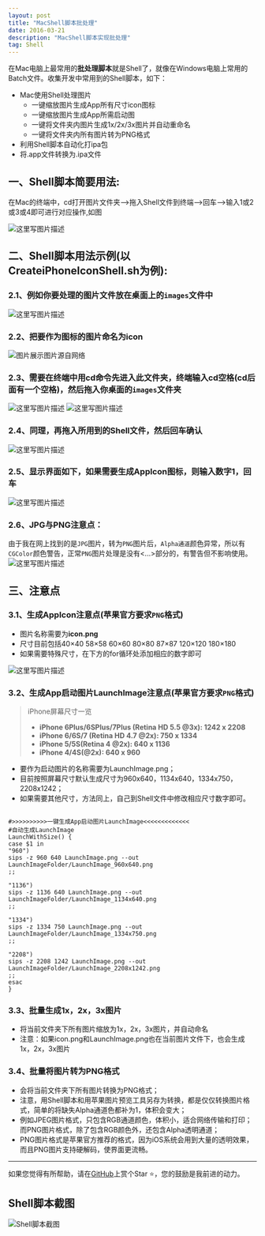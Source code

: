 ```yaml
---
layout: post
title: "MacShell脚本批处理"
date: 2016-03-21 
description: "MacShell脚本实现批处理"
tag: Shell 
---   
```


在Mac电脑上最常用的**批处理脚本**就是Shell了，就像在Windows电脑上常用的Batch文件。收集开发中常用到的Shell脚本，如下：

+ Mac使用Shell处理图片
   - 一键缩放图片生成App所有尺寸icon图标
   - 一键缩放图片生成App所需启动图
   - 一键将文件夹内图片生成1x/2x/3x图片并自动重命名
   - 一键将文件夹内所有图片转为PNG格式
+ 利用Shell脚本自动化打ipa包
+ 将.app文件转换为.ipa文件

## 一、Shell脚本简要用法:

在Mac的终端中，cd打开图片文件夹—>拖入Shell文件到终端—>回车-->输入1或2或3或4即可进行对应操作,如图

![这里写图片描述](https://github.com/muzipiao/GitHubImages/blob/master/CreateiPhoneIconShellBlogImages/1.png)

## 二、Shell脚本用法示例(以CreateiPhoneIconShell.sh为例):

### 2.1、例如你要处理的图片文件放在桌面上的`images`文件中

![这里写图片描述](https://github.com/muzipiao/GitHubImages/blob/master/CreateiPhoneIconShellBlogImages/2.png)

### 2.2、把要作为图标的图片命名为icon

![图片展示图片源自网络](https://github.com/muzipiao/GitHubImages/blob/master/CreateiPhoneIconShellBlogImages/3.png)

### 2.3、需要在终端中用cd命令先进入此文件夹，终端输入cd空格(cd后面有一个空格)，然后拖入你桌面的`images`文件夹

![这里写图片描述](https://github.com/muzipiao/GitHubImages/blob/master/CreateiPhoneIconShellBlogImages/4.png)
![这里写图片描述](https://github.com/muzipiao/GitHubImages/blob/master/CreateiPhoneIconShellBlogImages/5.png)

### 2.4、同理，再拖入所用到的Shell文件，然后回车确认

![这里写图片描述](https://github.com/muzipiao/GitHubImages/blob/master/CreateiPhoneIconShellBlogImages/6.png)

### 2.5、显示界面如下，如果需要生成AppIcon图标，则输入数字1，回车

![这里写图片描述](https://github.com/muzipiao/GitHubImages/blob/master/CreateiPhoneIconShellBlogImages/7.png)

### 2.6、JPG与PNG注意点：

由于我在网上找到的是`JPG`图片，转为`PNG`图片后，`Alpha通道`颜色异常，所以有`CGColor`颜色警告，正常`PNG`图片处理是没有<...>部分的，有警告但不影响使用。
![这里写图片描述](https://github.com/muzipiao/GitHubImages/blob/master/CreateiPhoneIconShellBlogImages/8.png)


## 三、注意点

### 3.1、生成AppIcon注意点(苹果官方要求`PNG`格式)

* 图片名称需要为**icon.png**
* 尺寸目前包括40×40 58×58 60×60 80×80 87×87 120×120 180×180
* 如果需要特殊尺寸，在下方的for循环处添加相应的数字即可

![这里写图片描述](https://github.com/muzipiao/GitHubImages/blob/master/CreateiPhoneIconShellBlogImages/9.png)

### 3.2、生成App启动图片LaunchImage注意点(苹果官方要求`PNG`格式)

>  iPhone屏幕尺寸一览
>  * **iPhone 6Plus/6SPlus/7Plus (Retina HD 5.5 @3x): 1242 x 2208**
>  * **iPhone 6/6S/7 (Retina HD 4.7 @2x): 750 x 1334**
>  * **iPhone 5/5S(Retina 4 @2x): 640 x 1136**
>  * **iPhone 4/4S(@2x): 640 x 960**

* 要作为启动图片的名称需要为LaunchImage.png；
* 目前按照屏幕尺寸默认生成尺寸为960x640，1134x640，1334x750，2208x1242；
* 如果需要其他尺寸，方法同上，自己到Shell文件中修改相应尺寸数字即可。

```Shell

#>>>>>>>>>>一键生成App启动图片LaunchImage<<<<<<<<<<<<<
#自动生成LaunchImage
LaunchWithSize() {
case $1 in
"960")
sips -z 960 640 LaunchImage.png --out LaunchImageFolder/LaunchImage_960x640.png
;;

"1136")
sips -z 1136 640 LaunchImage.png --out LaunchImageFolder/LaunchImage_1134x640.png
;;

"1334")
sips -z 1334 750 LaunchImage.png --out LaunchImageFolder/LaunchImage_1334x750.png
;;

"2208")
sips -z 2208 1242 LaunchImage.png --out LaunchImageFolder/LaunchImage_2208x1242.png
;;
esac
}

```

### 3.3、批量生成1x，2x，3x图片

* 将当前文件夹下所有图片缩放为1x，2x，3x图片，并自动命名
* 注意：如果icon.png和LaunchImage.png也在当前图片文件下，也会生成1x，2x，3x图片

### 3.4、批量将图片转为PNG格式

* 会将当前文件夹下所有图片转换为PNG格式；
* 注意，用Shell脚本和用苹果图片预览工具另存为转换，都是仅仅转换图片格式，简单的将缺失Alpha通道色都补为1，体积会变大；
* 例如JPEG图片格式，只包含RGB通道颜色，体积小，适合网络传输和打印；而PNG图片格式，除了包含RGB颜色外，还包含Alpha透明通道；
* PNG图片格式是苹果官方推荐的格式，因为iOS系统会用到大量的透明效果，而且PNG图片支持硬解码，使界面更流畅。


----------
如果您觉得有所帮助，请在[GitHub](https://github.com/muzipiao/MacShell)上赏个Star ⭐️，您的鼓励是我前进的动力。

## Shell脚本截图
![Shell脚本截图](https://raw.githubusercontent.com/muzipiao/GitHubImages/master/CreateiPhoneIconShellBlogImages/10.png)
